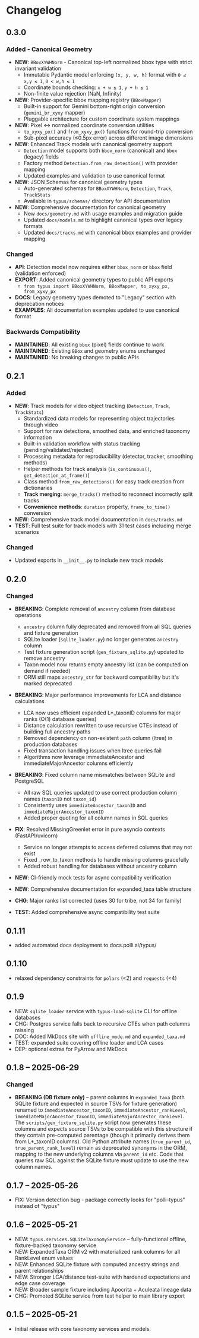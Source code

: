 # Changelog

## 0.3.0
### Added - Canonical Geometry
* **NEW**: `BBoxXYWHNorm` - Canonical top-left normalized bbox type with strict invariant validation
  - Immutable Pydantic model enforcing `[x, y, w, h]` format with `0 ≤ x,y ≤ 1`, `0 < w,h ≤ 1`
  - Coordinate bounds checking: `x + w ≤ 1`, `y + h ≤ 1`
  - Non-finite value rejection (NaN, Infinity)
* **NEW**: Provider-specific bbox mapping registry (`BBoxMapper`)
  - Built-in support for Gemini bottom-right origin conversion (`gemini_br_xyxy` mapper)
  - Pluggable architecture for custom coordinate system mappings
* **NEW**: Pixel ↔ normalized coordinate conversion utilities
  - `to_xyxy_px()` and `from_xyxy_px()` functions for round-trip conversion
  - Sub-pixel accuracy (≤0.5px error) across different image dimensions
* **NEW**: Enhanced Track models with canonical geometry support
  - `Detection` model supports both `bbox_norm` (canonical) and `bbox` (legacy) fields
  - Factory method `Detection.from_raw_detection()` with provider mapping
  - Updated examples and validation to use canonical format
* **NEW**: JSON Schemas for canonical geometry types
  - Auto-generated schemas for `BBoxXYWHNorm`, `Detection`, `Track`, `TrackStats`
  - Available in `typus/schemas/` directory for API documentation
* **NEW**: Comprehensive documentation for canonical geometry
  - New `docs/geometry.md` with usage examples and migration guide
  - Updated `docs/models.md` to highlight canonical types over legacy formats
  - Updated `docs/tracks.md` with canonical bbox examples and provider mapping

### Changed
* **API**: Detection model now requires either `bbox_norm` or `bbox` field (validation enforced)
* **EXPORT**: Added canonical geometry types to public API exports
  - `from typus import BBoxXYWHNorm, BBoxMapper, to_xyxy_px, from_xyxy_px`
* **DOCS**: Legacy geometry types demoted to "Legacy" section with deprecation notices
* **EXAMPLES**: All documentation examples updated to use canonical format

### Backwards Compatibility
* **MAINTAINED**: All existing `bbox` (pixel) fields continue to work
* **MAINTAINED**: Existing `BBox` and geometry enums unchanged
* **MAINTAINED**: No breaking changes to public APIs

## 0.2.1
### Added
* **NEW**: Track models for video object tracking (`Detection`, `Track`, `TrackStats`)
  - Standardized data models for representing object trajectories through video
  - Support for raw detections, smoothed data, and enriched taxonomy information
  - Built-in validation workflow with status tracking (pending/validated/rejected)
  - Processing metadata for reproducibility (detector, tracker, smoothing methods)
  - Helper methods for track analysis (`is_continuous()`, `get_detection_at_frame()`)
  - Class method `from_raw_detections()` for easy track creation from dictionaries
  - **Track merging**: `merge_tracks()` method to reconnect incorrectly split tracks
  - **Convenience methods**: `duration` property, `frame_to_time()` conversion
* **NEW**: Comprehensive track model documentation in `docs/tracks.md`
* **TEST**: Full test suite for track models with 31 test cases including merge scenarios

### Changed
* Updated exports in `__init__.py` to include new track models

## 0.2.0
### Changed
* **BREAKING**: Complete removal of `ancestry` column from database operations
  - `ancestry` column fully deprecated and removed from all SQL queries and fixture generation
  - SQLite loader (`sqlite_loader.py`) no longer generates `ancestry` column
  - Test fixture generation script (`gen_fixture_sqlite.py`) updated to remove ancestry
  - Taxon model now returns empty ancestry list (can be computed on demand if needed)
  - ORM still maps `ancestry_str` for backward compatibility but it's marked deprecated
  
* **BREAKING**: Major performance improvements for LCA and distance calculations
  - LCA now uses efficient expanded L*_taxonID columns for major ranks (O(1) database queries)
  - Distance calculation rewritten to use recursive CTEs instead of building full ancestry paths
  - Removed dependency on non-existent `path` column (ltree) in production databases
  - Fixed transaction handling issues when ltree queries fail
  - Algorithms now leverage immediateAncestor and immediateMajorAncestor columns efficiently
  
* **BREAKING**: Fixed column name mismatches between SQLite and PostgreSQL
  - All raw SQL queries updated to use correct production column names (`taxonID` not `taxon_id`)
  - Consistently uses `immediateAncestor_taxonID` and `immediateMajorAncestor_taxonID`
  - Added proper quoting for all column names in SQL queries
  
* **FIX**: Resolved MissingGreenlet error in pure asyncio contexts (FastAPI/uvicorn)
  - Service no longer attempts to access deferred columns that may not exist
  - Fixed _row_to_taxon methods to handle missing columns gracefully
  - Added robust handling for databases without ancestry column
  
* **NEW**: CI-friendly mock tests for async compatibility verification
* **NEW**: Comprehensive documentation for expanded_taxa table structure
* **CHG**: Major ranks list corrected (uses 30 for tribe, not 34 for family)
* **TEST**: Added comprehensive async compatibility test suite

## 0.1.11
* added automated docs deployment to docs.polli.ai/typus/

## 0.1.10
* relaxed dependency constraints for `polars` (<2) and `requests` (<4)

## 0.1.9
* NEW: `sqlite_loader` service with `typus-load-sqlite` CLI for offline databases
* CHG: Postgres service falls back to recursive CTEs when path columns missing
* DOC: Added MkDocs site with `offline_mode.md` and `expanded_taxa.md`
* TEST: expanded suite covering offline loader and LCA cases
* DEP: optional extras for PyArrow and MkDocs

## 0.1.8 – 2025-06-29
### Changed
* **BREAKING (DB fixture only)** – parent columns in `expanded_taxa` (both SQLite fixture and expected in source TSVs for fixture generation) renamed to `immediateAncestor_taxonID`, `immediateAncestor_rankLevel`, `immediateMajorAncestor_taxonID`, `immediateMajorAncestor_rankLevel`. The `scripts/gen_fixture_sqlite.py` script now generates these columns and expects source TSVs to be compatible with this structure if they contain pre-computed parentage (though it primarily derives them from L*_taxonID columns).
  Old Python attribute names (`true_parent_id`, `true_parent_rank_level`) remain as deprecated synonyms in the ORM, mapping to the new underlying columns via `parent_id` etc. Code that queries raw SQL against the SQLite fixture must update to use the new column names.

## 0.1.7 – 2025-05-26
* FIX: Version detection bug - package correctly looks for "polli-typus" instead of "typus"

## 0.1.6 – 2025-05-21
* NEW: `typus.services.SQLiteTaxonomyService` – fully-functional offline, fixture-backed taxonomy service
* NEW: ExpandedTaxa ORM v2 with materialized rank columns for all RankLevel enum values
* NEW: Enhanced SQLite fixture with computed ancestry strings and parent relationships
* NEW: Stronger LCA/distance test-suite with hardened expectations and edge case coverage
* NEW: Broader sample fixture including Apocrita + Aculeata lineage data
* CHG: Promoted SQLite service from test helper to main library export

## 0.1.5 – 2025-05-21
* Initial release with core taxonomy services and models.
